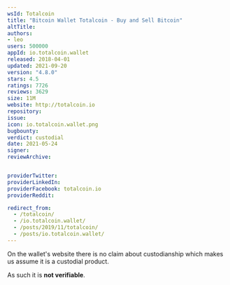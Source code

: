 ```yaml
---
wsId: Totalcoin
title: "Bitcoin Wallet Totalcoin - Buy and Sell Bitcoin"
altTitle: 
authors:
- leo
users: 500000
appId: io.totalcoin.wallet
released: 2018-04-01
updated: 2021-09-20
version: "4.8.0"
stars: 4.5
ratings: 7726
reviews: 3629
size: 11M
website: http://totalcoin.io
repository: 
issue: 
icon: io.totalcoin.wallet.png
bugbounty: 
verdict: custodial
date: 2021-05-24
signer: 
reviewArchive:


providerTwitter: 
providerLinkedIn: 
providerFacebook: totalcoin.io
providerReddit: 

redirect_from:
  - /totalcoin/
  - /io.totalcoin.wallet/
  - /posts/2019/11/totalcoin/
  - /posts/io.totalcoin.wallet/
---
```



On the wallet's website there is no claim about custodianship which makes us
assume it is a custodial product.

As such it is **not verifiable**.
